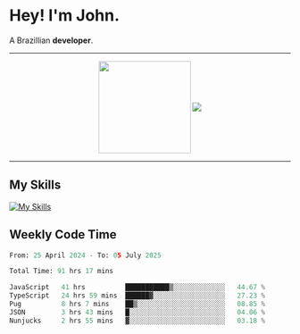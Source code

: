 # Hey! I'm John.

A Brazillian **developer**.

---

<p align="center">
  <img align="center" src="https://github-readme-stats.vercel.app/api?username=joaoiacillo&show_icons=true&locale=en" height="165" />
  <img align="center" src="https://github-readme-stats.vercel.app/api/top-langs/?username=anuraghazra&layout=compact" />
</p>

---

## My Skills

[![My Skills](https://skillicons.dev/icons?i=js,html,css,bootstrap,py,mysql,bash,linux,git,github,vscode,gamemakerstudio)](https://skillicons.dev)

## Weekly Code Time

<!--START_SECTION:waka-->

```python
From: 25 April 2024 - To: 05 July 2025

Total Time: 91 hrs 17 mins

JavaScript   41 hrs          ███████████▒░░░░░░░░░░░░░   44.67 %
TypeScript   24 hrs 59 mins  ██████▓░░░░░░░░░░░░░░░░░░   27.23 %
Pug          8 hrs 7 mins    ██▒░░░░░░░░░░░░░░░░░░░░░░   08.85 %
JSON         3 hrs 43 mins   █░░░░░░░░░░░░░░░░░░░░░░░░   04.06 %
Nunjucks     2 hrs 55 mins   ▓░░░░░░░░░░░░░░░░░░░░░░░░   03.18 %
```

<!--END_SECTION:waka-->
